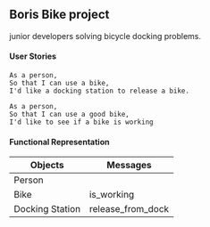 ## Boris Bike project
junior developers solving bicycle docking problems.


#### User Stories

```
As a person,
So that I can use a bike,
I'd like a docking station to release a bike.

As a person,
So that I can use a good bike,
I'd like to see if a bike is working
```

#### Functional Representation

Objects  | Messages
------------- | -------------
Person  |
Bike  | is_working
Docking Station  | release_from_dock
